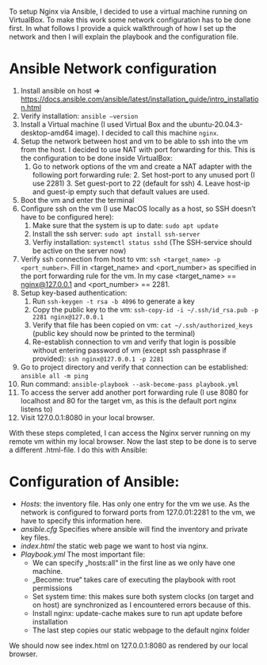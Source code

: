 To setup Nginx via Ansible, I decided to use a virtual machine running on VirtualBox. To make this work some
network configuration has to be done first. In what follows I provide a quick walkthrough of how I set up 
the network and then I will explain the playbook and the configuration file.

# Ansible Network configuration
1. Install ansible on host
     => https://docs.ansible.com/ansible/latest/installation_guide/intro_installation.html 
3. Verify installation: `ansible —version`
4. Install a Virtual machine (I used Virtual Box and the ubuntu-20.04.3-desktop-amd64 image). I decided to call this machine `nginx`.
5. Setup the network between host and vm to be able to ssh into the vm from the host. I decided to use NAT with port forwarding for this. This is the configuration to be done inside VirtualBox:
    1. Go to network options of the vm and create a NAT adapter with the following port forwarding rule: 
        2. Set host-port to any unused port (I use 2281) 
        3. Set guest-port to 22 (default for ssh)
        4. Leave host-ip and guest-ip empty such that default values are used.
6. Boot the vm and enter the terminal
7. Configure ssh on the vm (I use MacOS locally as a host, so SSH doesn’t have to be configured here): 
    1. Make sure that the system is up to date: `sudo apt update`
    2. Install the ssh server: `sudo apt install ssh-server`
    3. Verfiy installation: `systemctl status sshd` (The SSH-service should be active on the server now)
8. Verify ssh connection from host to vm: `ssh <target_name> -p <port_number>`. Fill in <target_name> and <port_number> as specified in the port forwarding rule for the vm. In my case <target_name> == nginx@127.0.0.1 and <port_number> == 2281. 
9. Setup key-based authentication:
    1. Run `ssh-keygen -t rsa -b 4096` to generate a key
    2. Copy the public key to the vm: `ssh-copy-id -i ~/.ssh/id_rsa.pub -p 2281 nginx@127.0.0.1`
    3. Verify that file has been copied on vm: `cat ~/.ssh/authorized_keys` (public key should now be printed to the terminal)
    4. Re-establish connection to vm and verify that login is possible without entering password of vm (except ssh passphrase if provided): `ssh nginx@127.0.0.1 -p 2281`
10. Go to project directory and verify that connection can be established: `ansible all -m ping`
11. Run command: `ansible-playbook --ask-become-pass playbook.yml`
12. To access the server add another port forwarding rule (I use 8080 for localhost and 80 for the target vm, as this is the default port nginx listens to) 
13. Visit 127.0.0.1:8080 in your local browser.

With these steps completed, I can access the Nginx server running on my remote vm within my local browser. Now the last step to be done is to serve a different .html-file. I do this with Ansible:

# Configuration of Ansible:
- *Hosts*: the inventory file. Has only one entry for the vm we use. As the network is configured to forward ports from 127.0.01:2281 to the vm, we have to specify this information here.
- *ansible.cfg* Specifies where ansible will find the inventory and private key files.
- *index.html* the static web page we want to host via nginx.
- *Playbook.yml* The most important file:
    - We can specify „hosts:all“ in the first line as we only have one machine.
    - „Become: true“ takes care of executing the playbook with root permissions
    - Set system time: this makes sure both system clocks (on target and on host) are synchronized as I encountered errors because of this.
    - Install nginx: update-cache makes sure to run apt update before installation
    - The last step copies our static webpage to the default nginx folder
 
We should now see index.html on 127.0.0.1:8080 as rendered by our local browser.
